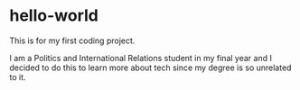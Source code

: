 # hello-world
This is for my first coding project. 

I am a Politics and International Relations student in my final year and I decided to do this to learn more about tech since my degree is so unrelated to it.
